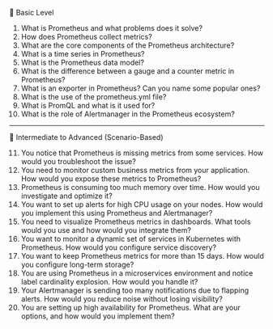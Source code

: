 🔹 Basic Level
1.	What is Prometheus and what problems does it solve?
2.	How does Prometheus collect metrics?
3.	What are the core components of the Prometheus architecture?
4.	What is a time series in Prometheus?
5.	What is the Prometheus data model?
6.	What is the difference between a gauge and a counter metric in Prometheus?
7.	What is an exporter in Prometheus? Can you name some popular ones?
8.	What is the use of the prometheus.yml file?
9.	What is PromQL and what is it used for?
10.	What is the role of Alertmanager in the Prometheus ecosystem?

---

🔹 Intermediate to Advanced (Scenario-Based)

11.	You notice that Prometheus is missing metrics from some services. How would you troubleshoot the issue?
12.	You need to monitor custom business metrics from your application. How would you expose these metrics to Prometheus?
13.	Prometheus is consuming too much memory over time. How would you investigate and optimize it?
14.	You want to set up alerts for high CPU usage on your nodes. How would you implement this using Prometheus and Alertmanager?
15.	You need to visualize Prometheus metrics in dashboards. What tools would you use and how would you integrate them?
16.	You want to monitor a dynamic set of services in Kubernetes with Prometheus. How would you configure service discovery?
17.	You want to keep Prometheus metrics for more than 15 days. How would you configure long-term storage?
18.	You are using Prometheus in a microservices environment and notice label cardinality explosion. How would you handle it?
19.	Your Alertmanager is sending too many notifications due to flapping alerts. How would you reduce noise without losing visibility?
20.	You are setting up high availability for Prometheus. What are your options, and how would you implement them?
